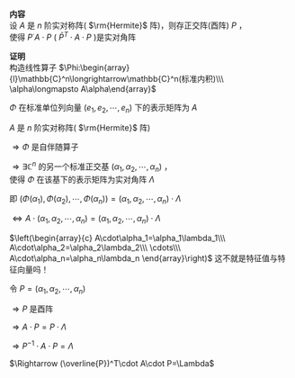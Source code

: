 **内容**  
设 $A$ 是 $n$ 阶实对称阵( $\rm{Hermite}$ 阵)，则存正交阵(酉阵) $P$ ，  
使得 $P^\cdot A\cdot P$ ( $\bar P^T\cdot A\cdot P$ )是实对角阵  
  
**证明**  
构造线性算子 $\Phi:\begin{array}{l}\mathbb{C}^n\longrightarrow\mathbb{C}^n(标准内积)\\\ \alpha\longmapsto A\alpha\end{array}$   
  
 $\Phi$ 在标准单位列向量 $(e_1,e_2,\cdots,e_n)$ 下的表示矩阵为 $A$   
  
 $A$ 是 $n$ 阶实对称阵( $\rm{Hermite}$ 阵)  
  
 $\Rightarrow\Phi$ 是自伴随算子  
  
 $\Rightarrow\exists\mathbb{C}^n$ 的另一个标准正交基 $(\alpha_1,\alpha_2,\cdots,\alpha_n)$ ，  
使得 $\Phi$ 在该基下的表示矩阵为实对角阵 $\Lambda$   
  
即 $(\Phi(\alpha_1),\Phi(\alpha_2),\cdots,\Phi(\alpha_n))=(\alpha_1,\alpha_2,\cdots,\alpha_n)\cdot\Lambda$   
  
 $\Leftrightarrow A\cdot(\alpha_1,\alpha_2,\cdots,\alpha_n)=(\alpha_1,\alpha_2,\cdots,\alpha_n)\cdot\Lambda$   
  
 $\left(\begin{array}{c}  
A\cdot\alpha_1=\alpha_1\lambda_1\\\   
A\cdot\alpha_2=\alpha_2\lambda_2\\\   
\cdots\\\  
A\cdot\alpha_n=\alpha_n\lambda_n  
\end{array}\right)$  这不就是特征值与特征向量吗！  
  
令 $P=(\alpha_1,\alpha_2,\cdots,\alpha_n)$   
  
 $\Rightarrow P$ 是酉阵  
  
 $\Rightarrow A\cdot P=P\cdot\Lambda$   
  
 $\Rightarrow P^{-1}\cdot A\cdot P=\Lambda$   
  
 $\Rightarrow (\overline{P})^T\cdot A\cdot P=\Lambda$   
